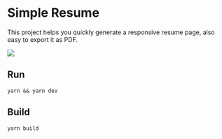 # Simple Resume

This project helps you quickly generate a responsive resume page, also easy to export it as PDF.

![](https://i.imgur.com/G8PwnZY.jpeg)

## Run 

```shell
yarn && yarn dev
```
## Build

```shell
yarn build
```